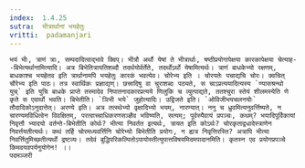 ```yaml
---
index:  1.4.25
sutra:  भीत्रार्थानां भयहेतुः
vritti:  padamanjari
---
```


	भयं भीः, त्राणं त्राः, सम्पदादित्वाद्भावे क्विप्। भीत्रौ अर्थौ येषां ते भीत्रार्थाः, षष्ठीप्रयोगापेक्षया कारकापेक्षया चेत्याह--बिभेत्यर्थानामित्यादि। अत्र बिभेतित्रायतिशब्दौ तदर्थयोर्वर्तेते, तदर्थोऽर्थो येषामित्यर्थः। त्राणं बाधकेभ्यो रक्षणम्, बाधकाश्च भयहेतव इति त्रार्थानामपि भयहेतुः कारकं भवत्येव। चोरेभ्य इति । चोरयतेः पचाद्यचि चोरः। क्वचित् चौरेभ्य इति पाठः। तत्र स्वार्थिकः प्रज्ञाद्यण्। छत्त्रादिषु वा चुराशब्दः पठ्यते, स चाऽप्रत्ययादित्यस्य `ण्यासश्रन्थो युच्` इति युचि बाधके प्राप्ते तस्मादेव निपातनादकारप्रत्यये णिलुकि च व्युत्पाद्यते, ततश्चुरा स्तेयं शीलमस्येति णे कृते स एवार्थो भवति। बिभेतीति। `ञिभी भये` जुहोत्यादिः। उद्विजते इति। `ओविजीभयचलनयोः` तौदादिकोऽनुदात्तेत्। अरण्ये इति। अत्र तत्स्थेभ्यो वृक्षादिभ्यो भयम्, नारण्यात्। ननु च ध्रुवमित्यनुवर्त्तिष्यते, न चारण्यमविधित्वेन विवक्षितम्, परत्वाच्चाधिकरणसञ्ज्ञैव भविष्यति, सत्यम्; पूर्वस्यैवायं प्रपञ्चः, कथम्? भयादिपूर्विकायां निवृत्तौ भ्यादयो वर्तन्ते-बिभेतीति कोर्थः? भीत्या निवर्तत इत्यर्थः, त्रायत इति कोऽर्थः? चोरकृताद्वधादेस्त्राणेन निवर्त्तयतीत्यर्थः। कथं तर्हि चोरमध्यवर्त्तिनि चोरेभ्यो बिभेतीति प्रयोगः, न ह्यत्र निवृत्तिरस्ति? अत्रापि भीत्या निवर्त्तितुमिच्छतीत्यर्थो द्रष्टव्यः। तदेवं बुद्धिपरिकल्पितोऽपायोस्तीत्युपात्तविषयमिदमपादानमिति। कृतस्न एव प्रयोगप्रपञ्चे किमवयवपर्यनुयोगेन! ।।
	पदमञ्जरी
